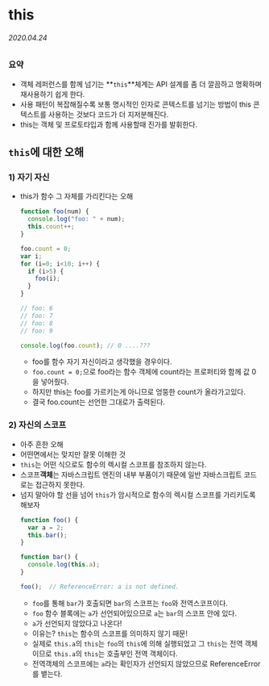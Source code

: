 # this

###### 2020.04.24

### 요약
- 객체 레퍼런스를 함께 넘기는 **`this`**체계는 API 설계를 좀 더 깔끔하고 명확하며 재사용하기 쉽게 한다.
- 사용 패턴이 복잡해질수록 보통 명시적인 인자로 콘텍스트를 넘기는 방법이 this 콘텍스트를 사용하는 것보다 코드가 더 지저분해진다.
- this는 객체 및 프로토타입과 함께 사용할때 진가를 발휘한다.

## `this`에 대한 오해

### 1) 자기 자신
- this가 함수 그 자체를 가리킨다는 오해
  ```javascript
  function foo(num) {
    console.log("foo: " + num);
    this.count++;
  }

  foo.count = 0;
  var i;
  for (i=0; i<10; i++) {
    if (i>5) {
      foo(i);
    }
  }
  
  // foo: 6
  // foo: 7
  // foo: 8
  // foo: 9

  console.log(foo.count); // 0 ....???
  ```
  - foo를 함수 자기 자신이라고 생각했을 경우이다.
  - `foo.count = 0;`으로 foo라는 함수 객체에 count라는 프로퍼티와 함께 값 0을 넣어줬다.
  - 하지만 this는 foo를 가르키는게 아니므로 엉뚱한 count가 올라가고있다.
  - 결국 foo.count는 선언한 그대로가 출력된다.

### 2) 자신의 스코프
- 아주 흔한 오해
- 어떤면에서는 맞지만 잘못 이해한 것
- `this`는 어떤 식으로도 함수의 렉시컬 스코프를 참조하지 않는다.
- 스코프**객체**는 자바스크립트 엔진의 내부 부품이기 때문에 일반 자바스크립트 코드로는 접근하지 못한다.
- 넘지 말아야 할 선을 넘어 `this`가 암시적으로 함수의 렉시컬 스코프를 가리키도록 해보자
  ```javascript
  function foo() {
    var a = 2;
    this.bar();
  }

  function bar() {
    console.log(this.a);
  }

  foo();  // ReferenceError: a is not defined.
  ```
  - `foo`를 통해 `bar`가 호출되면 `bar`의 스코프는 `foo`와 전역스코프이다.
  - `foo` 함수 블록에는 `a`가 선언되어있으므로 `a`는 `bar`의 스코프 안에 있다.
  - `a`가 선언되지 않았다고 나온다!
  - 이유는? `this`는 함수의 스코프를 의미하지 않기 때문!
  - 실제로 `this.a`의 `this`는 `foo`의 `this`에 의해 실행되었고 그 `this`는 전역 객체이므로 `this.a`의 `this`는 호출부인 전역 객체이다.
  - 전역객체의 스코프에는 `a`라는 확인자가 선언되지 않았으므로 ReferenceError를 뱉는다.